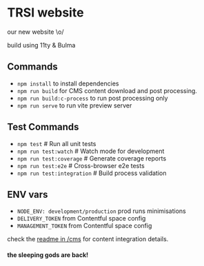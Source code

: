 # TRSI website

our new website \o/

build using 11ty & Bulma

## Commands
- ```npm install``` to install dependencies
- ```npm run build``` for CMS content download and post processing. 
- ```npm run build:c-process``` to run post processing only
- ```npm run serve``` to run vite preview server

## Test Commands
- ```npm test```                 # Run all unit tests
- ```npm run test:watch```       # Watch mode for development
- ```npm run test:coverage```    # Generate coverage reports
- ```npm run test:e2e```         # Cross-browser e2e tests
- ```npm run test:integration``` # Build process validation

## ENV vars
- ```NODE_ENV: development/production``` prod runs minimisations
- ```DELIVERY_TOKEN``` from Contentful space config
- ```MANAGEMENT_TOKEN``` from Contentful space config

check the [readme in /cms](./cms/README.md) for content integration details.


#### the sleeping gods are back!